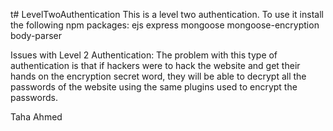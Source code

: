 t# LevelTwoAuthentication
This is a level two authentication. 
To use it install the following npm packages:
ejs express mongoose mongoose-encryption body-parser

Issues with Level 2 Authentication:
The problem with this type of authentication is that if hackers were to hack the website and get
their hands on the encryption secret word, they will be able to decrypt all the passwords of the
website using the same plugins used to encrypt the passwords.

Taha Ahmed
